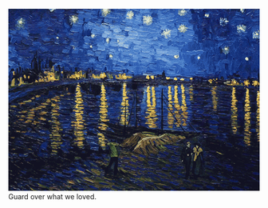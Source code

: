 <!-- ## Hi there 👋 -->
![image](https://github.com/Yu-chen-Deng/Yu-chen-Deng/blob/main/van.gif)
Guard over what we loved.
<!--
**Yu-chen-Deng/Yu-chen-Deng** is a ✨ _special_ ✨ repository because its `README.md` (this file) appears on your GitHub profile.

Here are some ideas to get you started:

- 🔭 I’m currently working on ...
- 🌱 I’m currently learning ...
- 👯 I’m looking to collaborate on ...
- 🤔 I’m looking for help with ...
- 💬 Ask me about ...
- 📫 How to reach me: ...
- 😄 Pronouns: ...
- ⚡ Fun fact: ...
-->
